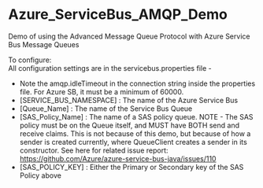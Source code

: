 # Azure_ServiceBus_AMQP_Demo
Demo of using the Advanced Message Queue Protocol with Azure Service Bus Message Queues

To configure:  
All configuration settings are in the servicebus.properties file -  
- Note the amqp.idleTimeout in the connection string inside the properties file. For Azure SB, it must be a minimum of 60000.
- [SERVICE_BUS_NAMESPACE] : The name of the Azure Service Bus
- [Queue_Name] : The name of the Service Bus Queue
- [SAS_Policy_Name] : The name of a SAS policy queue. NOTE - The SAS policy must be on the Queue itself, and MUST have BOTH send and receive claims. This is not because of this demo, but because of how a sender is created currently, where QueueClient creates a sender in its constructor. See here for related issue report: https://github.com/Azure/azure-service-bus-java/issues/110
- [SAS_POLICY_KEY] : Either the Primary or Secondary key of the SAS Policy above